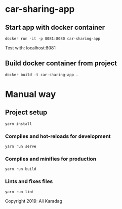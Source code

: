 # car-sharing-app

## Start app with docker container

```
docker run -it -p 8081:8080 car-sharing-app
```

Test with:
localhost:8081

## Build docker container from project

```
docker build -t car-sharing-app .
```

# Manual way

## Project setup

```
yarn install
```

### Compiles and hot-reloads for development

```
yarn run serve
```

### Compiles and minifies for production

```
yarn run build
```

### Lints and fixes files

```
yarn run lint
```

Copyright 2019: Ali Karadag
